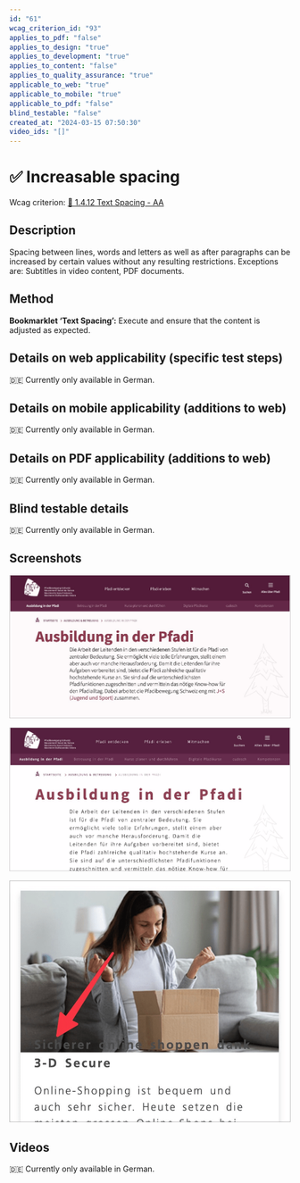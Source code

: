```yaml
---
id: "61"
wcag_criterion_id: "93"
applies_to_pdf: "false"
applies_to_design: "true"
applies_to_development: "true"
applies_to_content: "false"
applies_to_quality_assurance: "true"
applicable_to_web: "true"
applicable_to_mobile: "true"
applicable_to_pdf: "false"
blind_testable: "false"
created_at: "2024-03-15 07:50:30"
video_ids: "[]"
---
```


# ✅ Increasable spacing

Wcag criterion: [📜 1.4.12 Text Spacing - AA](..)

## Description

Spacing between lines, words and letters as well as after paragraphs can be increased by certain values without any resulting restrictions. Exceptions are: Subtitles in video content, PDF documents.

## Method

**Bookmarklet ‘Text Spacing’:** Execute and ensure that the content is adjusted as expected.

## Details on web applicability (specific test steps)

🇩🇪 Currently only available in German.

## Details on mobile applicability (additions to web)

🇩🇪 Currently only available in German.

## Details on PDF applicability (additions to web)

🇩🇪 Currently only available in German.

## Blind testable details

🇩🇪 Currently only available in German.

## Screenshots

![Seite ohne Anwendung von zusätzlichem Text-Spacing etc.](images/seite-ohne-anwendung-von-zustzlichem-text-spacing-etc.png)

![Seite mit Anwendung von zusätzlichem Text-Spacing etc.](images/seite-mit-anwendung-von-zustzlichem-text-spacing-etc.png)

![Unschöne Überlappung von Bild und Schrift, was den Text praktisch unlesbar macht](images/unschne-berlappung-von-bild-und-schrift-was-den-text-praktisch-unlesbar-macht.png)

## Videos

🇩🇪 Currently only available in German.
